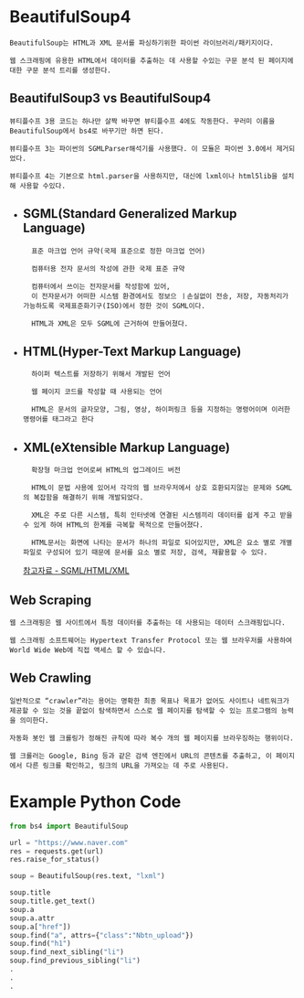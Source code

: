 # BeautifulSoup4

    BeautifulSoup는 HTML과 XML 문서를 파싱하기위한 파이썬 라이브러리/패키지이다.
    
    웹 스크래핑에 유용한 HTML에서 데이터를 추출하는 데 사용할 수있는 구문 분석 된 페이지에 대한 구문 분석 트리를 생성한다.

## BeautifulSoup3 vs BeautifulSoup4

    뷰티플수프 3용 코드는 하나만 살짝 바꾸면 뷰티플수프 4에도 작동한다. 꾸러미 이름을 BeautifulSoup에서 bs4로 바꾸기만 하면 된다.

    뷰티플수프 3는 파이썬의 SGMLParser해석기를 사용했다. 이 모듈은 파이썬 3.0에서 제거되었다.
    
    뷰티플수프 4는 기본으로 html.parser을 사용하지만, 대신에 lxml이나 html5lib을 설치해 사용할 수있다.

- ##  SGML(Standard Generalized Markup Language)

        표준 마크업 언어 규약(국제 표준으로 정한 마크업 언어)

        컴퓨터용 전자 문서의 작성에 관한 국제 표준 규약

        컴퓨터에서 쓰이는 전자문서를 작성함에 있어,
        이 전자문서가 어떠한 시스템 환경에서도 정보으 ㅣ손실없이 전송, 저장, 자동처리가 가능하도록 국제표준화기구(ISO)에서 정한 것이 SGML이다.

        HTML과 XML은 모두 SGML에 근거하여 만들어졌다.

- ##  HTML(Hyper-Text Markup Language)

        하이퍼 텍스트를 저장하기 위해서 개발된 언어

        웹 페이지 코드를 작성할 때 사용되는 언어

        HTML은 문서의 글자모양, 그림, 영상, 하이퍼링크 등을 지정하는 명령어이며 이러한 명령어를 태그라고 한다
- ##  XML(eXtensible Markup Language)
    
        확장형 마크업 언어로써 HTML의 업그레이드 버전   

        HTML이 문법 사용에 있어서 각각의 웹 브라우저에서 상호 호환되지않는 문제와 SGML의 복잡함을 해결하기 위해 개발되었다.

        XML은 주로 다른 시스템, 특히 인터넷에 연결된 시스템끼리 데이터를 쉽게 주고 받을 수 있게 하여 HTML의 한계를 극복할 목적으로 만들어졌다.

        HTML문서는 화면에 나타는 문서가 하나의 파일로 되어있지만, XML은 요소 별로 개별 파일로 구성되어 있기 때문에 문서를 요소 별로 저장, 검색, 재활용할 수 있다.

    [참고자료 - SGML/HTML/XML](https://m.blog.naver.com/PostView.naver?isHttpsRedirect=true&blogId=kimone0915&logNo=150119128236)

## Web Scraping

    웹 스크래핑은 웹 사이트에서 특정 데이터를 추출하는 데 사용되는 데이터 스크래핑입니다.
    
    웹 스크래핑 소프트웨어는 Hypertext Transfer Protocol 또는 웹 브라우저를 사용하여 World Wide Web에 직접 액세스 할 수 있습니다.

## Web Crawling

    일반적으로 “crawler”라는 용어는 명확한 최종 목표나 목표가 없어도 사이트나 네트워크가 제공할 수 있는 것을 끝없이 탐색하면서 스스로 웹 페이지를 탐색할 수 있는 프로그램의 능력을 의미한다.

    자동화 봇인 웹 크롤링가 정해진 규칙에 따라 복수 개의 웹 페이지를 브라우징하는 행위이다.

    웹 크롤러는 Google, Bing 등과 같은 검색 엔진에서 URL의 콘텐츠를 추출하고, 이 페이지에서 다른 링크를 확인하고, 링크의 URL을 가져오는 데 주로 사용된다.

# Example Python Code
```py
from bs4 import BeautifulSoup

url = "https://www.naver.com"
res = requests.get(url)
res.raise_for_status()

soup = BeautifulSoup(res.text, "lxml")

soup.title
soup.title.get_text()
soup.a
soup.a.attr
soup.a["href"])
soup.find("a", attrs={"class":"Nbtn_upload"})
soup.find("h1")
soup.find_next_sibling("li")
soup.find_previous_sibling("li")
.
.
.
```